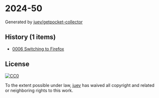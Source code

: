 # 2024-50

Generated by [juev/getpocket-collector](https://github.com/juev/getpocket-collector)

## History (1 items)

- [0006 Switching to Firefox](https://asindu.xyz/posts/switching-to-firefox/)

## License

[![CC0](https://mirrors.creativecommons.org/presskit/buttons/88x31/svg/cc-zero.svg)](https://creativecommons.org/publicdomain/zero/1.0/)

To the extent possible under law, [juev](https://github.com/juev) has waived all copyright and related or neighboring rights to this work.
